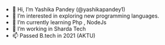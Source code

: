 - 👋 Hi, I’m Yashika Pandey (@yashikapandey1)
- 👀 I’m interested in exploring new programming languages.
- 🌱 I’m currently learning Php , NodeJs
- 💞️ I’m working in Sharda Tech
- 📫 Passed B.tech in 2021 (AKTU)

<!---
yashikapandey1/yashikapandey1 is a ✨ special ✨ repository because its `README.md` (this file) appears on your GitHub profile.
You can click the Preview link to take a look at your changes.
--->
